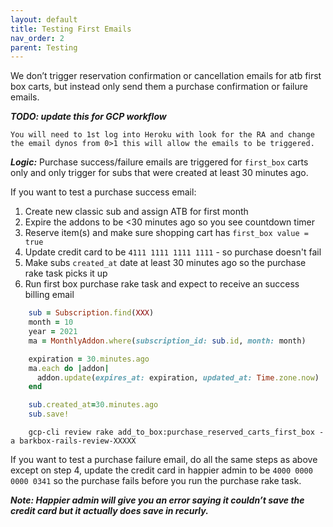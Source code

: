 ```yaml
---
layout: default
title: Testing First Emails
nav_order: 2
parent: Testing
---
```


We don’t trigger reservation confirmation or cancellation emails for atb first box carts, but instead only send them a purchase confirmation or failure emails.


***TODO: update this for GCP workflow***


`You will need to 1st log into Heroku with look for the RA and change the email dynos from 0>1 this will allow the emails to be triggered.`

***Logic:*** Purchase success/failure emails are triggered for `first_box` carts only and only trigger for subs that were created at least 30 minutes ago.

If you want to test a purchase success email:

1. Create new classic sub and assign ATB for first month
2. Expire the addons to be <30 minutes ago so you see countdown timer
3. Reserve item(s) and make sure shopping cart has `first_box value = true`
4. Update credit card to be `4111 1111 1111 1111` - so purchase doesn't fail
5. Make subs `created_at` date at least 30 minutes ago so the purchase rake task picks it up
6. Run first box purchase rake task and expect to receive an success billing email

```rb
    sub = Subscription.find(XXX)
    month = 10
    year = 2021
    ma = MonthlyAddon.where(subscription_id: sub.id, month: month)

    expiration = 30.minutes.ago
    ma.each do |addon|
      addon.update(expires_at: expiration, updated_at: Time.zone.now)
    end
```
```rb
    sub.created_at=30.minutes.ago
    sub.save!
```
````
    gcp-cli review rake add_to_box:purchase_reserved_carts_first_box -a barkbox-rails-review-XXXXX
````

If you want to test a purchase failure email, do all the same steps as above except on step 4, update the credit card in happier admin to be `4000 0000 0000 0341` so the purchase fails before you run the purchase rake task. 

***Note: Happier admin will give you an error saying it couldn’t save the credit card but it actually does save in recurly.***
